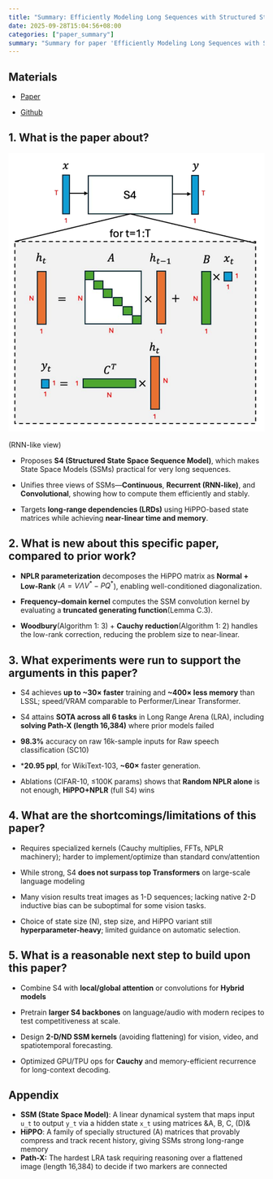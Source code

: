 ```yaml
---
title: "Summary: Efficiently Modeling Long Sequences with Structured State Spaces"
date: 2025-09-28T15:04:56+08:00
categories: ["paper_summary"]
summary: "Summary for paper 'Efficiently Modeling Long Sequences with Structured State Spaces'"
---
```


## Materials

- [Paper](https://arxiv.org/pdf/2111.00396)

- [Github](https://github.com/state-spaces/s4)

## 1. What is the paper about?

![image](overview.png)

(RNN-like view)

- Proposes **S4 (Structured State Space Sequence Model)**, which makes State Space Models (SSMs) practical for very long sequences.

- Unifies three views of SSMs—**Continuous**, **Recurrent (RNN-like)**, and **Convolutional**, showing how to compute them efficiently and stably.

- Targets **long-range dependencies (LRDs)** using HiPPO-based state matrices while achieving **near-linear time and memory**.

## 2. What is new about this specific paper, compared to prior work?

- **NPLR parameterization** decomposes the HiPPO matrix as **Normal + Low-Rank** ($A = V\Lambda V^* - P Q^*$), enabling well-conditioned diagonalization.

- **Frequency–domain kernel** computes the SSM convolution kernel by evaluating a **truncated generating function**(Lemma C.3).

- **Woodbury**(Algorithm 1: 3) + **Cauchy reduction**(Algorithm 1: 2) handles the low-rank correction, reducing the problem size to near-linear.

## 3. What experiments were run to support the arguments in this paper?

- S4 achieves **up to ~30× faster** training and **~400× less memory** than LSSL; speed/VRAM comparable to Performer/Linear Transformer.

- S4 attains **SOTA across all 6 tasks** in Long Range Arena (LRA), including **solving Path-X (length 16,384)** where prior models failed

- **98.3%** accuracy on raw 16k-sample inputs for Raw speech classification (SC10)

- ***20.95 ppl**, for WikiText-103, **~60×** faster generation.

- Ablations (CIFAR-10, ≤100K params) shows that **Random NPLR alone** is not enough, **HiPPO+NPLR** (full S4) wins

## 4. What are the shortcomings/limitations of this paper?

- Requires specialized kernels (Cauchy multiplies, FFTs, NPLR machinery); harder to implement/optimize than standard conv/attention

- While strong, S4 **does not surpass top Transformers** on large-scale language modeling

- Many vision results treat images as 1-D sequences; lacking native 2-D inductive bias can be suboptimal for some vision tasks.

- Choice of state size (N), step size, and HiPPO variant still **hyperparameter-heavy**; limited guidance on automatic selection.

## 5. What is a reasonable next step to build upon this paper?

- Combine S4 with **local/global attention** or convolutions for **Hybrid models**

- Pretrain **larger S4 backbones** on language/audio with modern recipes to test competitiveness at scale.

- Design **2-D/ND SSM kernels** (avoiding flattening) for vision, video, and spatiotemporal forecasting.

- Optimized GPU/TPU ops for **Cauchy** and memory-efficient recurrence for long-context decoding.

## Appendix

- **SSM (State Space Model)**: A linear dynamical system that maps input `u_t` to output `y_t` via a hidden state `x_t` using matrices &A, B, C, (D)&
- **HiPPO**: A family of specially structured (A) matrices that provably compress and track recent history, giving SSMs strong long-range memory
- **Path-X:** The hardest LRA task requiring reasoning over a flattened image (length 16,384) to decide if two markers are connected
